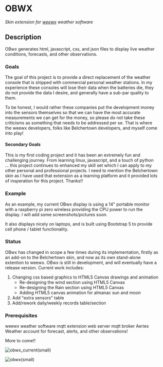 # OBWX
*Skin extension for [weewx](http://www.weewx.com) weather software*

## Description
OBwx generates html, javascript, css, and json files to display live weather
conditions, forecasts, and other observations.

### Goals
The goal of this project is to provide a direct replacement of the
weather console that is shipped with commercial personal weather stations.
In my experience these consoles will lose their data when the batteries die,
they do not provide the data I desire, and generally have a sub-par quality to them.

To be honest, I would rather these companies put the development money into the sensors
themselves so that we can have the most accurate measurements we can get for the money, so please
do not take these criticisms as something that needs to be addressed per se. That is where the weewx
developers, folks like Belchertown developers, and myself come into play!

#### Secondary Goals
This is my first coding project and it has been an extremely fun and challenging journey. From learning linux,
javascript, and a touch of python ... this project continues to enhanced my skill set which I can apply to 
my other personal and professional projects. I need to mention the Belchertown skin as I have
used that extension as a learning platform and it provided lots of insperation for this project. Thanks!!

### Example
As an example, my current OBwx display is using a 14" portable monitor with a raspberry pi zero wireless
providing the CPU power to run the display. I will add some screenshots/pictures soon.

It also displays nicely on laptops, and is built using Bootstrap 5 to provide cell phone / tablet functionality. 

### Status
OBwx has changed in scope a few times during its implementation, firstly as an add-on to the Belchertown skin, and now
as its own stand-alone extention to weewx.
OBwx is still in development, and will eventually have a release version.
Current work includes:

1) Changing css based graphics to HTML5 Canvas drawings and animation
    * Re-designing the wind section using HTML5 Canvas
    * Re-designing the Rain section using HTML5 Canvas
    * Adding HTML5 canvas animation for almanac sun and moon
2) Add "extra sensors" table
3) Add/rework daily/weekly records table/section

### Prerequisites
weewx weather software
mqtt extension
web server 
mqtt broker
Aeries Weather account for forecast, alerts, and other observations!

More to come!!

![obwx_current(small)](https://user-images.githubusercontent.com/116417003/208509364-560b3c28-fcfd-4604-a8e0-4c3a3683a616.PNG)

![obwx(small)](https://user-images.githubusercontent.com/116417003/208509492-5cf0b30d-d955-4058-996a-060f51b9a92e.PNG)


